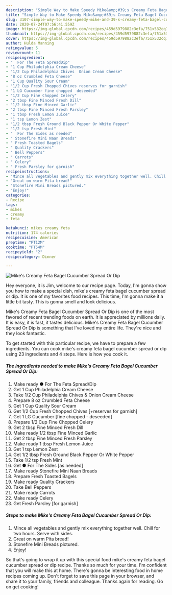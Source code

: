 ```yaml
---
description: "Simple Way to Make Speedy Mike&amp;#39;s Creamy Feta Bagel Cucumber Spread Or Dip"
title: "Simple Way to Make Speedy Mike&amp;#39;s Creamy Feta Bagel Cucumber Spread Or Dip"
slug: 3107-simple-way-to-make-speedy-mike-and-39-s-creamy-feta-bagel-cucumber-spread-or-dip
date: 2020-07-24T07:56:41.559Z
image: https://img-global.cpcdn.com/recipes/459d5979882c3efa/751x532cq70/mikes-creamy-feta-bagel-cucumber-spread-or-dip-recipe-main-photo.jpg
thumbnail: https://img-global.cpcdn.com/recipes/459d5979882c3efa/751x532cq70/mikes-creamy-feta-bagel-cucumber-spread-or-dip-recipe-main-photo.jpg
cover: https://img-global.cpcdn.com/recipes/459d5979882c3efa/751x532cq70/mikes-creamy-feta-bagel-cucumber-spread-or-dip-recipe-main-photo.jpg
author: Hulda Manning
ratingvalue: 5
reviewcount: 11
recipeingredient:
- "  For The Feta SpreadDip"
- "1 Cup Philadelphia Cream Cheese"
- "1/2 Cup Philadelphia Chives  Onion Cream Cheese"
- "8 oz Crumbled Feta Cheese"
- "1 Cup Quality Sour Cream"
- "1/2 Cup Fresh Chopped Chives reserves for garnish"
- "1 LG Cucumber fine chopped  deseeded"
- "1/2 Cup Fine Chopped Celery"
- "2 tbsp Fine Minced Fresh Dill"
- "1/2 tbsp Fine Minced Garlic"
- "2 tbsp Fine Minced Fresh Parsley"
- "1 tbsp Fresh Lemon Juice"
- "1 tsp Lemon Zest"
- "1/2 tbsp Fresh Ground Black Pepper Or White Pepper"
- "1/2 tsp Fresh Mint"
- "  For The Sides as needed"
- " Stonefire Mini Naan Breads"
- " Fresh Toasted Bagels"
- " Quality Crackers"
- " Bell Peppers"
- " Carrots"
- " Celery"
- " Fresh Parsley for garnish"
recipeinstructions:
- "Mince all vegetables and gently mix everything together well. Chill for two hours. Serve with sides."
- "Great on warm Pita bread!"
- "Stonefire Mini Breads pictured."
- "Enjoy!"
categories:
- Recipe
tags:
- mikes
- creamy
- feta

katakunci: mikes creamy feta 
nutrition: 174 calories
recipecuisine: American
preptime: "PT12M"
cooktime: "PT54M"
recipeyield: "2"
recipecategory: Dinner

---
```



![Mike&#39;s Creamy Feta Bagel Cucumber Spread Or Dip](https://img-global.cpcdn.com/recipes/459d5979882c3efa/751x532cq70/mikes-creamy-feta-bagel-cucumber-spread-or-dip-recipe-main-photo.jpg)

Hey everyone, it is Jim, welcome to our recipe page. Today, I'm gonna show you how to make a special dish, mike&#39;s creamy feta bagel cucumber spread or dip. It is one of my favorites food recipes. This time, I'm gonna make it a little bit tasty. This is gonna smell and look delicious.



Mike&#39;s Creamy Feta Bagel Cucumber Spread Or Dip is one of the most favored of recent trending foods on earth. It is appreciated by millions daily. It is easy, it is fast, it tastes delicious. Mike&#39;s Creamy Feta Bagel Cucumber Spread Or Dip is something that I've loved my entire life. They're nice and they look fantastic.


To get started with this particular recipe, we have to prepare a few ingredients. You can cook mike&#39;s creamy feta bagel cucumber spread or dip using 23 ingredients and 4 steps. Here is how you cook it.

<!--inarticleads1-->

##### The ingredients needed to make Mike&#39;s Creamy Feta Bagel Cucumber Spread Or Dip:

1. Make ready  ● For The Feta Spread/Dip
1. Get 1 Cup Philadelphia Cream Cheese
1. Take 1/2 Cup Philadelphia Chives &amp; Onion Cream Cheese
1. Prepare 8 oz Crumbled Feta Cheese
1. Get 1 Cup Quality Sour Cream
1. Get 1/2 Cup Fresh Chopped Chives [+reserves for garnish]
1. Get 1 LG Cucumber [fine chopped - deseeded]
1. Prepare 1/2 Cup Fine Chopped Celery
1. Get 2 tbsp Fine Minced Fresh Dill
1. Make ready 1/2 tbsp Fine Minced Garlic
1. Get 2 tbsp Fine Minced Fresh Parsley
1. Make ready 1 tbsp Fresh Lemon Juice
1. Get 1 tsp Lemon Zest
1. Get 1/2 tbsp Fresh Ground Black Pepper Or White Pepper
1. Take 1/2 tsp Fresh Mint
1. Get  ● For The Sides [as needed]
1. Make ready  Stonefire Mini Naan Breads
1. Prepare  Fresh Toasted Bagels
1. Make ready  Quality Crackers
1. Take  Bell Peppers
1. Make ready  Carrots
1. Make ready  Celery
1. Get  Fresh Parsley [for garnish]




<!--inarticleads2-->

##### Steps to make Mike&#39;s Creamy Feta Bagel Cucumber Spread Or Dip:

1. Mince all vegetables and gently mix everything together well. Chill for two hours. Serve with sides.
1. Great on warm Pita bread!
1. Stonefire Mini Breads pictured.
1. Enjoy!




So that's going to wrap it up with this special food mike&#39;s creamy feta bagel cucumber spread or dip recipe. Thanks so much for your time. I'm confident that you will make this at home. There's gonna be interesting food in home recipes coming up. Don't forget to save this page in your browser, and share it to your family, friends and colleague. Thanks again for reading. Go on get cooking!
